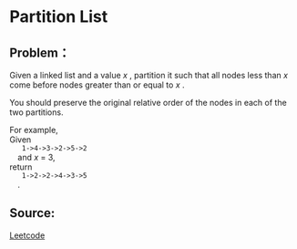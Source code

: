 # Partition List

## Problem：

<div class="question-content">
 <p>
 </p>
 <p>
  Given a linked list and a value
  <i>
   x
  </i>
  , partition it such that all nodes less than
  <i>
   x
  </i>
  come before nodes greater than or equal to
  <i>
   x
  </i>
  .
 </p>
 <p>
  You should preserve the original relative order of the nodes in each of the two partitions.
 </p>
 <p>
  For example,
  <br/>
  Given
  <code>
   1-&gt;4-&gt;3-&gt;2-&gt;5-&gt;2
  </code>
  and
  <i>
   x
  </i>
  = 3,
  <br/>
  return
  <code>
   1-&gt;2-&gt;2-&gt;4-&gt;3-&gt;5
  </code>
  .
 </p>
</div>


## Source:
[Leetcode](https://leetcode.com/problems/partition-list/)
